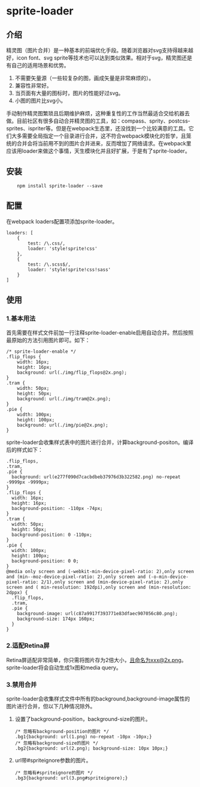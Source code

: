 # sprite-loader
## 介绍
精灵图（图片合并）是一种基本的前端优化手段。随着浏览器对svg支持得越来越好，icon font、svg sprite等技术也可以达到类似效果。相对于svg，精灵图还是有自己的适用场景和优势。

1. 不需要矢量源（一些较复杂的图，画成矢量是非常麻烦的）。
2. 兼容性非常好。
3. 当页面有大量的图标时，图片的性能好过svg。
4. 小图的图片比svg小。

手动制作精灵图繁琐且后期维护麻烦，这种重复性的工作当然最适合交给机器去做。目前社区有很多自动合并精灵图的工具，如：compass、sprity、postcss-sprites、ispriter等。但是在webpack生态里，还没找到一个比较满意的工具。它们大多需要全局指定一个目录进行合并，这不符合webpack模块化的哲学，且笼统的合并会将当前用不到的图片合并进来，反而增加了网络请求。在webpack里应该用loader来做这个事情，天生模块化并且好扩展，于是有了sprite-loader。

## 安装
```
	npm install sprite-loader --save
```

## 配置
在webpack loaders配置项添加sprite-loader。

```
loaders: [
    {
        test: /\.css/,
        loader: 'style!sprite!css'
    },
    {
        test: /\.scss$/,
        loader: 'style!sprite!css!sass'
    }
]
```
## 使用
### 1.基本用法
首先需要在样式文件前加一行注释sprite-loader-enable启用自动合并。然后按照最原始的方法引用图片即可。如下：

```
/* sprite-loader-enable */
.flip_flops {
    width: 16px;
    height: 16px;
    background: url(./img/flip_flops@2x.png);
}
.tram {
    width: 50px;
    height: 50px;
    background: url(./img/tram@2x.png);
}
.pie {
    width: 100px;
    height: 100px;
    background: url(./img/pie@2x.png);
}
```
sprite-loader会收集样式表中的图片进行合并，计算background-positon。编译后的样式如下：

```
.flip_flops,
.tram,
.pie {
  background: url(e277f090d7cacbdbeb37976d3b322582.png) no-repeat -9999px -9999px;
}
.flip_flops {
  width: 16px;
  height: 16px;
  background-position: -110px -74px;
}
.tram {
  width: 50px;
  height: 50px;
  background-position: 0 -110px;
}
.pie {
  width: 100px;
  height: 100px;
  background-position: 0 0;
}
@media only screen and (-webkit-min-device-pixel-ratio: 2),only screen and (min--moz-device-pixel-ratio: 2),only screen and (-o-min-device-pixel-ratio: 2/1),only screen and (min-device-pixel-ratio: 2),only screen and ( min-resolution: 192dpi),only screen and (min-resolution: 2dppx) {
  .flip_flops,
  .tram,
  .pie {
    background-image: url(c87a9917f393771e83dfaec907056c80.png);
    background-size: 174px 160px;
  }
}
```

### 2.适配Retina屏
Retina屏适配非常简单，你只需将图片存为2倍大小，且命名为xxx@2x.png。sprite-loader将会自动生成1x图和media query。

### 3.禁用合并
sprite-loader会收集样式文件中所有的background,background-image属性的图片进行合并，但以下几种情况除外。

1. 设置了background-position，background-size的图片。
	
	```
	/* 忽略有background-position的图片 */
	.bg1{background: url(1.png) no-repeat -10px -10px;}
	/* 忽略有background-size的图片 */
	.bg2{background: url(2.png); background-size: 10px 10px;}
	```
2. url带#spriteignore参数的图片。
	
	```
	/* 忽略有#spriteignore的图片 */
	.bg3{background: url(3.png#spriteignore);}
	```